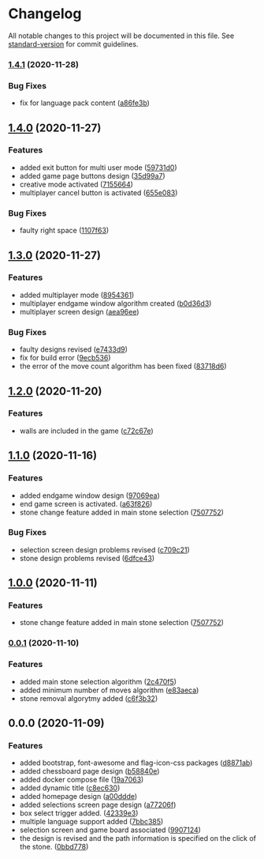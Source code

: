 # Changelog

All notable changes to this project will be documented in this file. See [standard-version](https://github.com/conventional-changelog/standard-version) for commit guidelines.

### [1.4.1](https://github.com/ismetkizgin/smart-board-game-angularjs/compare/v1.4.0...v1.4.1) (2020-11-28)


### Bug Fixes

* fix for language pack content ([a86fe3b](https://github.com/ismetkizgin/smart-board-game-angularjs/commit/a86fe3b46da645d3ac380a7b84cd18f34f325675))

## [1.4.0](https://github.com/ismetkizgin/smart-board-game-angularjs/compare/v1.3.0...v1.4.0) (2020-11-27)


### Features

* added exit button for multi user mode ([59731d0](https://github.com/ismetkizgin/smart-board-game-angularjs/commit/59731d047393366f2bff79f94283edafab06e20e))
* added game page buttons design ([35d99a7](https://github.com/ismetkizgin/smart-board-game-angularjs/commit/35d99a76beca1f2cfd97cd4f49beb0a9ec97a3e3))
* creative mode activated ([7155664](https://github.com/ismetkizgin/smart-board-game-angularjs/commit/7155664076e9d1f6762999e2fb2969d0c477d9b0))
* multiplayer cancel button is activated ([655e083](https://github.com/ismetkizgin/smart-board-game-angularjs/commit/655e0832bbb2a01a15dca2c6e5ba2b347e90d5eb))


### Bug Fixes

* faulty right space ([1107f63](https://github.com/ismetkizgin/smart-board-game-angularjs/commit/1107f63944f54427f1ae5830000c26ca808353f1))

## [1.3.0](https://github.com/ismetkizgin/smart-board-game-angularjs/compare/v1.2.0...v1.3.0) (2020-11-27)


### Features

* added multiplayer mode ([8954361](https://github.com/ismetkizgin/smart-board-game-angularjs/commit/89543610e33b53b43a03296b547e57bb6e82ecd4))
* multiplayer endgame window algorithm created ([b0d36d3](https://github.com/ismetkizgin/smart-board-game-angularjs/commit/b0d36d3ab1e7d60d248f5f8e1b0336535ace8796))
* multiplayer screen design ([aea96ee](https://github.com/ismetkizgin/smart-board-game-angularjs/commit/aea96ee4912305a2a461effad18db7fd366d605f))


### Bug Fixes

* faulty designs revised ([e7433d9](https://github.com/ismetkizgin/smart-board-game-angularjs/commit/e7433d9078af51d0031f2f31da797c6863fe9e74))
* fix for build error ([9ecb536](https://github.com/ismetkizgin/smart-board-game-angularjs/commit/9ecb536d5738d620a8a93f384f4a667425f91265))
* the error of the move count algorithm has been fixed ([83718d6](https://github.com/ismetkizgin/smart-board-game-angularjs/commit/83718d6a67dafaf0f7125a6c00bcf1e6c0ff33c9))

## [1.2.0](https://github.com/ismetkizgin/smart-board-game-angularjs/compare/v1.1.0...v1.2.0) (2020-11-20)


### Features

* walls are included in the game ([c72c67e](https://github.com/ismetkizgin/smart-board-game-angularjs/commit/c72c67e061c0db93da8c00e399b3a6569e967233))

## [1.1.0](https://github.com/ismetkizgin/smart-board-game-angularjs/compare/v0.0.1...v1.1.0) (2020-11-16)


### Features

* added endgame window design ([97069ea](https://github.com/ismetkizgin/smart-board-game-angularjs/commit/97069ea68a126d4b0b4b6e79af43b06c26671fe2))
* end game screen is activated. ([a63f826](https://github.com/ismetkizgin/smart-board-game-angularjs/commit/a63f826c0d95c676d7899794de7d3ddd8773d49e))
* stone change feature added in main stone selection ([7507752](https://github.com/ismetkizgin/smart-board-game-angularjs/commit/75077529310b9115e7e62e87e726b41c560cbd7f))


### Bug Fixes

* selection screen design problems revised ([c709c21](https://github.com/ismetkizgin/smart-board-game-angularjs/commit/c709c21b2a2582b27a4160010b46ae93fcd8f5d2))
* stone design problems revised ([6dfce43](https://github.com/ismetkizgin/smart-board-game-angularjs/commit/6dfce43004a0f8ee6166ba37c0da71cfa11c012b))

## [1.0.0](https://github.com/ismetkizgin/smart-board-game-angularjs/compare/v0.0.1...v1.0.0) (2020-11-11)


### Features

* stone change feature added in main stone selection ([7507752](https://github.com/ismetkizgin/smart-board-game-angularjs/commit/75077529310b9115e7e62e87e726b41c560cbd7f))

### [0.0.1](https://github.com/ismetkizgin/smart-board-game-angularjs/compare/v0.0.0...v0.0.1) (2020-11-10)


### Features

* added main stone selection algorithm ([2c470f5](https://github.com/ismetkizgin/smart-board-game-angularjs/commit/2c470f580ce294eebffa6db98f24ec89dd57dbac))
* added minimum number of moves algorithm ([e83aeca](https://github.com/ismetkizgin/smart-board-game-angularjs/commit/e83aeca975193b1daa734a541f9c56f1f001cdd0))
* stone removal algorytmy added ([c6f3b32](https://github.com/ismetkizgin/smart-board-game-angularjs/commit/c6f3b326bcef7ae07fed97b75aac3ce540a9f6ea))

## 0.0.0 (2020-11-09)


### Features

* added bootstrap, font-awesome and flag-icon-css packages ([d8871ab](https://github.com/ismetkizgin/smart-board-game-angularjs/commit/d8871ab842df40a3707da6a6f8b31795a837270f))
* added chessboard page design ([b58840e](https://github.com/ismetkizgin/smart-board-game-angularjs/commit/b58840e3e2b96b48ec9ee1aeb33d50785ed6281c))
* added docker compose file ([19a7063](https://github.com/ismetkizgin/smart-board-game-angularjs/commit/19a7063f7d9e4c8ef22408077b136736a1613b0a))
* added dynamic title ([c8ec630](https://github.com/ismetkizgin/smart-board-game-angularjs/commit/c8ec6300517d6e8bdbbd1f06fef81ebcf9869fef))
* added homepage design ([a00ddde](https://github.com/ismetkizgin/smart-board-game-angularjs/commit/a00ddde6d330032dc47b79a8e739d9f8b6368750))
* added selections screen page design ([a77206f](https://github.com/ismetkizgin/smart-board-game-angularjs/commit/a77206f2ca134cb9a9767638fb5e7c58190d235c))
* box select trigger added. ([42339e3](https://github.com/ismetkizgin/smart-board-game-angularjs/commit/42339e317fbb2a76ebdee1c4a123299990f9b14b))
* multiple language support added ([7bbc385](https://github.com/ismetkizgin/smart-board-game-angularjs/commit/7bbc385612b3028d844b42033cd2c840f9a52c44))
* selection screen and game board associated ([9907124](https://github.com/ismetkizgin/smart-board-game-angularjs/commit/9907124022c1874bd3c4921293fe0f1256b9e219))
* the design is revised and the path information is specified on the click of the stone. ([0bbd778](https://github.com/ismetkizgin/smart-board-game-angularjs/commit/0bbd778bfc7f2271e8022e6402fa25d6e8a0bfd4))
